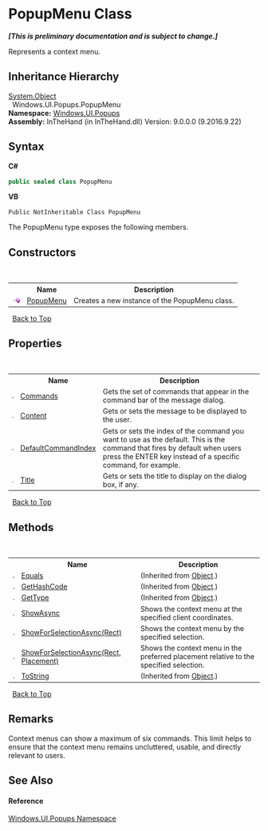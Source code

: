 # PopupMenu Class
 _**\[This is preliminary documentation and is subject to change.\]**_

Represents a context menu.


## Inheritance Hierarchy
<a href="http://msdn2.microsoft.com/en-us/library/e5kfa45b" target="_blank">System.Object</a><br />&nbsp;&nbsp;Windows.UI.Popups.PopupMenu<br />
**Namespace:**&nbsp;<a href="N_Windows_UI_Popups">Windows.UI.Popups</a><br />**Assembly:**&nbsp;InTheHand (in InTheHand.dll) Version: 9.0.0.0 (9.2016.9.22)

## Syntax

**C#**<br />
``` C#
public sealed class PopupMenu
```

**VB**<br />
``` VB
Public NotInheritable Class PopupMenu
```

The PopupMenu type exposes the following members.


## Constructors
&nbsp;<table><tr><th></th><th>Name</th><th>Description</th></tr><tr><td>![Public method](media/pubmethod.gif "Public method")</td><td><a href="M_Windows_UI_Popups_PopupMenu__ctor">PopupMenu</a></td><td>
Creates a new instance of the PopupMenu class.</td></tr></table>&nbsp;
<a href="#popupmenu-class">Back to Top</a>

## Properties
&nbsp;<table><tr><th></th><th>Name</th><th>Description</th></tr><tr><td>![Public property](media/pubproperty.gif "Public property")</td><td><a href="P_Windows_UI_Popups_PopupMenu_Commands">Commands</a></td><td>
Gets the set of commands that appear in the command bar of the message dialog.</td></tr><tr><td>![Public property](media/pubproperty.gif "Public property")</td><td><a href="P_Windows_UI_Popups_PopupMenu_Content">Content</a></td><td>
Gets or sets the message to be displayed to the user.</td></tr><tr><td>![Public property](media/pubproperty.gif "Public property")</td><td><a href="P_Windows_UI_Popups_PopupMenu_DefaultCommandIndex">DefaultCommandIndex</a></td><td>
Gets or sets the index of the command you want to use as the default. This is the command that fires by default when users press the ENTER key instead of a specific command, for example.</td></tr><tr><td>![Public property](media/pubproperty.gif "Public property")</td><td><a href="P_Windows_UI_Popups_PopupMenu_Title">Title</a></td><td>
Gets or sets the title to display on the dialog box, if any.</td></tr></table>&nbsp;
<a href="#popupmenu-class">Back to Top</a>

## Methods
&nbsp;<table><tr><th></th><th>Name</th><th>Description</th></tr><tr><td>![Public method](media/pubmethod.gif "Public method")</td><td><a href="http://msdn2.microsoft.com/en-us/library/bsc2ak47" target="_blank">Equals</a></td><td> (Inherited from <a href="http://msdn2.microsoft.com/en-us/library/e5kfa45b" target="_blank">Object</a>.)</td></tr><tr><td>![Public method](media/pubmethod.gif "Public method")</td><td><a href="http://msdn2.microsoft.com/en-us/library/zdee4b3y" target="_blank">GetHashCode</a></td><td> (Inherited from <a href="http://msdn2.microsoft.com/en-us/library/e5kfa45b" target="_blank">Object</a>.)</td></tr><tr><td>![Public method](media/pubmethod.gif "Public method")</td><td><a href="http://msdn2.microsoft.com/en-us/library/dfwy45w9" target="_blank">GetType</a></td><td> (Inherited from <a href="http://msdn2.microsoft.com/en-us/library/e5kfa45b" target="_blank">Object</a>.)</td></tr><tr><td>![Public method](media/pubmethod.gif "Public method")</td><td><a href="M_Windows_UI_Popups_PopupMenu_ShowAsync">ShowAsync</a></td><td>
Shows the context menu at the specified client coordinates.</td></tr><tr><td>![Public method](media/pubmethod.gif "Public method")</td><td><a href="M_Windows_UI_Popups_PopupMenu_ShowForSelectionAsync">ShowForSelectionAsync(Rect)</a></td><td>
Shows the context menu by the specified selection.</td></tr><tr><td>![Public method](media/pubmethod.gif "Public method")</td><td><a href="M_Windows_UI_Popups_PopupMenu_ShowForSelectionAsync_1">ShowForSelectionAsync(Rect, Placement)</a></td><td>
Shows the context menu in the preferred placement relative to the specified selection.</td></tr><tr><td>![Public method](media/pubmethod.gif "Public method")</td><td><a href="http://msdn2.microsoft.com/en-us/library/7bxwbwt2" target="_blank">ToString</a></td><td> (Inherited from <a href="http://msdn2.microsoft.com/en-us/library/e5kfa45b" target="_blank">Object</a>.)</td></tr></table>&nbsp;
<a href="#popupmenu-class">Back to Top</a>

## Remarks
Context menus can show a maximum of six commands. This limit helps to ensure that the context menu remains uncluttered, usable, and directly relevant to users.

## See Also


#### Reference
<a href="N_Windows_UI_Popups">Windows.UI.Popups Namespace</a><br />